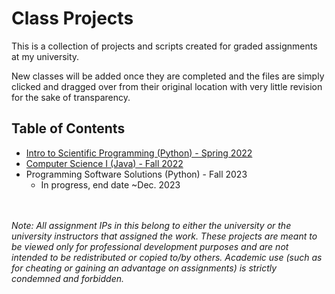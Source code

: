 # Class Projects

This is a collection of projects and scripts created for graded assignments at my university. 

New classes will be added once they are completed and the files are simply clicked and dragged over from their original location with very little revision for the sake of transparency.

## Table of Contents
- [Intro to Scientific Programming (Python) - Spring 2022](https://github.com/tybozzy/class_projects/tree/624558bff20a5ecd7ef6a489848a8bddd7956e96/Intro%20to%20Scientific%20Programming)
- [Computer Science I (Java) - Fall 2022](https://github.com/tybozzy/class_projects/tree/624558bff20a5ecd7ef6a489848a8bddd7956e96/Computer%20Science%20I)
- Programming Software Solutions (Python) - Fall 2023 
    - In progress, end date ~Dec. 2023

\
\
*Note: All assignment IPs in this belong to either the university or the university instructors that assigned the work. These projects are meant to be viewed only for professional development purposes and are not intended to be redistributed or copied to/by others. Academic use (such as for cheating or gaining an advantage on assignments) is strictly condemned and forbidden.*
